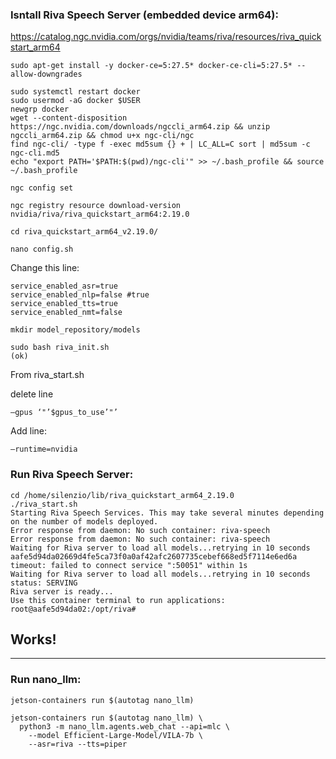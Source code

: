

### Isntall Riva Speech Server (embedded device arm64):

https://catalog.ngc.nvidia.com/orgs/nvidia/teams/riva/resources/riva_quickstart_arm64

```
sudo apt-get install -y docker-ce=5:27.5* docker-ce-cli=5:27.5* --allow-downgrades

sudo systemctl restart docker
sudo usermod -aG docker $USER
newgrp docker
wget --content-disposition https://ngc.nvidia.com/downloads/ngccli_arm64.zip && unzip ngccli_arm64.zip && chmod u+x ngc-cli/ngc
find ngc-cli/ -type f -exec md5sum {} + | LC_ALL=C sort | md5sum -c ngc-cli.md5
echo "export PATH='$PATH:$(pwd)/ngc-cli'" >> ~/.bash_profile && source ~/.bash_profile

ngc config set

ngc registry resource download-version nvidia/riva/riva_quickstart_arm64:2.19.0

cd riva_quickstart_arm64_v2.19.0/
```
```
nano config.sh
```

Change this line:
```
service_enabled_asr=true
service_enabled_nlp=false #true
service_enabled_tts=true
service_enabled_nmt=false
```

```
mkdir model_repository/models

sudo bash riva_init.sh
(ok)
```

From riva_start.sh 

delete line
```
–gpus ‘"’$gpus_to_use’"’
```

Add line:
```
–runtime=nvidia
```

### Run Riva Speech Server:

```
cd /home/silenzio/lib/riva_quickstart_arm64_2.19.0
./riva_start.sh
Starting Riva Speech Services. This may take several minutes depending on the number of models deployed.
Error response from daemon: No such container: riva-speech
Error response from daemon: No such container: riva-speech
Waiting for Riva server to load all models...retrying in 10 seconds
aafe5d94da02669d4fe5ca73f0a0af42afc2607735cebef668ed5f7114e6ed6a
timeout: failed to connect service ":50051" within 1s
Waiting for Riva server to load all models...retrying in 10 seconds
status: SERVING
Riva server is ready...
Use this container terminal to run applications:
root@aafe5d94da02:/opt/riva#
```
## Works!


_______
### Run nano_llm:
```
jetson-containers run $(autotag nano_llm)
```
```
jetson-containers run $(autotag nano_llm) \
  python3 -m nano_llm.agents.web_chat --api=mlc \
    --model Efficient-Large-Model/VILA-7b \
    --asr=riva --tts=piper
```
